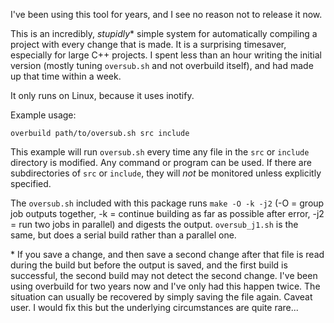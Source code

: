 I've been using this tool for years, and I see no reason not to release it now.

This is an incredibly, _stupidly_\* simple system for automatically compiling a project with every change that is made. It is a surprising timesaver, especially for large C++ projects. I spent less than an hour writing the initial version (mostly tuning `oversub.sh` and not overbuild itself), and had made up that time within a week.

It only runs on Linux, because it uses inotify.

Example usage:

    overbuild path/to/oversub.sh src include

This example will run `oversub.sh` every time any file in the `src` or `include` directory is modified. Any command or program can be used. If there are subdirectories of `src` or `include`, they will _not_ be monitored unless explicitly specified.

The `oversub.sh` included with this package runs `make -O -k -j2` (-O = group job outputs together, -k = continue building as far as possible after error, -j2 = run two jobs in parallel) and digests the output. `oversub_j1.sh` is the same, but does a serial build rather than a parallel one.

\* If you save a change, and then save a second change after that file is read during the build but before the output is saved, and the first build is successful, the second build may not detect the second change. I've been using overbuild for two years now and I've only had this happen twice. The situation can usually be recovered by simply saving the file again. Caveat user. I would fix this but the underlying circumstances are quite rare...
